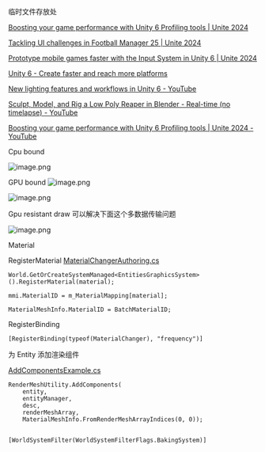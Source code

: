 临时文件存放处

[Boosting your game performance with Unity 6 Profiling tools | Unite 2024](https://www.youtube.com/watch?v=_cV1B2hqXGI "Boosting your game performance with Unity 6 Profiling tools | Unite 2024")

[Tackling UI challenges in Football Manager 25 | Unite 2024](https://www.youtube.com/watch?v=im49swPfWIo "Tackling UI challenges in Football Manager 25 | Unite 2024")

[Prototype mobile games faster with the Input System in Unity 6 | Unite 2024](https://www.youtube.com/watch?v=ptvjumIHxYg&t=1s "Prototype mobile games faster with the Input System in Unity 6 | Unite 2024")

[Unity 6 - Create faster and reach more platforms](https://www.youtube.com/watch?v=1SyqN3D6khI "Unity 6 - Create faster and reach more platforms")

[New lighting features and workflows in Unity 6 - YouTube](https://www.youtube.com/watch?v=IpVuIZYFRg4)

[Sculpt, Model, and Rig a Low Poly Reaper in Blender - Real-time (no timelapse) - YouTube](https://www.youtube.com/watch?v=ul5HIDAXoak)


[Boosting your game performance with Unity 6 Profiling tools | Unite 2024 - YouTube](https://www.youtube.com/watch?v=_cV1B2hqXGI)

Cpu bound

![image.png](https://image-1253155090.cos.ap-nanjing.myqcloud.com/202410181440978.png)

GPU bound
![image.png](https://image-1253155090.cos.ap-nanjing.myqcloud.com/202410181441406.png)

![image.png](https://image-1253155090.cos.ap-nanjing.myqcloud.com/202410181502218.png)


Gpu resistant draw 可以解决下面这个多数据传输问题

![image.png](https://image-1253155090.cos.ap-nanjing.myqcloud.com/202410181501006.png)


Material

RegisterMaterial
[MaterialChangerAuthoring.cs](https://github.com/Unity-Technologies/EntityComponentSystemSamples/blob/master/GraphicsSamples/URPSamples/Assets/SampleScenes/4.%20API%20Examples/MaterialMeshChange/SceneAssets/MaterialChangerAuthoring.cs)

```
World.GetOrCreateSystemManaged<EntitiesGraphicsSystem>().RegisterMaterial(material);

mmi.MaterialID = m_MaterialMapping[material];

MaterialMeshInfo.MaterialID = BatchMaterialID;
```


RegisterBinding
```
[RegisterBinding(typeof(MaterialChanger), "frequency")]
```

为 Entity 添加渲染组件

[AddComponentsExample.cs](https://github.com/Unity-Technologies/EntityComponentSystemSamples/blob/e90642374cb7cd1dbb4c33e2d2736e2645521590/GraphicsSamples/URPSamples/Assets/SampleScenes/4.%20API%20Examples/RenderMeshUtilityExample/SceneAssets/AddComponentsExample.cs#L11)

```
RenderMeshUtility.AddComponents(  
    entity,  
    entityManager,  
    desc,  
    renderMeshArray,  
    MaterialMeshInfo.FromRenderMeshArrayIndices(0, 0));
```

```
  
[WorldSystemFilter(WorldSystemFilterFlags.BakingSystem)]
```
